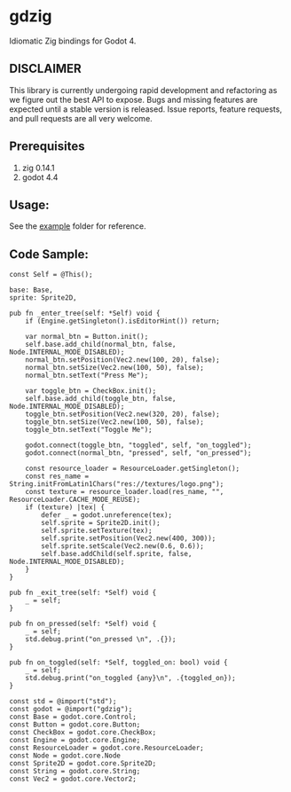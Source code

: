 # gdzig

Idiomatic Zig bindings for Godot 4.

## DISCLAIMER

This library is currently undergoing rapid development and refactoring as we figure out the best API to expose. Bugs and missing features are
expected until a stable version is released. Issue reports, feature requests, and pull requests are all very welcome.

## Prerequisites

1. zig 0.14.1
2. godot 4.4

## Usage:

See the [example](example/) folder for reference.

## Code Sample:

```zig
const Self = @This();

base: Base,
sprite: Sprite2D,

pub fn _enter_tree(self: *Self) void {
    if (Engine.getSingleton().isEditorHint()) return;

    var normal_btn = Button.init();
    self.base.add_child(normal_btn, false, Node.INTERNAL_MODE_DISABLED);
    normal_btn.setPosition(Vec2.new(100, 20), false);
    normal_btn.setSize(Vec2.new(100, 50), false);
    normal_btn.setText("Press Me");

    var toggle_btn = CheckBox.init();
    self.base.add_child(toggle_btn, false, Node.INTERNAL_MODE_DISABLED);
    toggle_btn.setPosition(Vec2.new(320, 20), false);
    toggle_btn.setSize(Vec2.new(100, 50), false);
    toggle_btn.setText("Toggle Me");

    godot.connect(toggle_btn, "toggled", self, "on_toggled");
    godot.connect(normal_btn, "pressed", self, "on_pressed");

    const resource_loader = ResourceLoader.getSingleton();
    const res_name = String.initFromLatin1Chars("res://textures/logo.png");
    const texture = resource_loader.load(res_name, "", ResourceLoader.CACHE_MODE_REUSE);
    if (texture) |tex| {
        defer _ = godot.unreference(tex);
        self.sprite = Sprite2D.init();
        self.sprite.setTexture(tex);
        self.sprite.setPosition(Vec2.new(400, 300));
        self.sprite.setScale(Vec2.new(0.6, 0.6));
        self.base.addChild(self.sprite, false, Node.INTERNAL_MODE_DISABLED);
    }
}

pub fn _exit_tree(self: *Self) void {
    _ = self;
}

pub fn on_pressed(self: *Self) void {
    _ = self;
    std.debug.print("on_pressed \n", .{});
}

pub fn on_toggled(self: *Self, toggled_on: bool) void {
    _ = self;
    std.debug.print("on_toggled {any}\n", .{toggled_on});
}

const std = @import("std");
const godot = @import("gdzig");
const Base = godot.core.Control;
const Button = godot.core.Button;
const CheckBox = godot.core.CheckBox;
const Engine = godot.core.Engine;
const ResourceLoader = godot.core.ResourceLoader;
const Node = godot.core.Node
const Sprite2D = godot.core.Sprite2D;
const String = godot.core.String;
const Vec2 = godot.core.Vector2;
```

